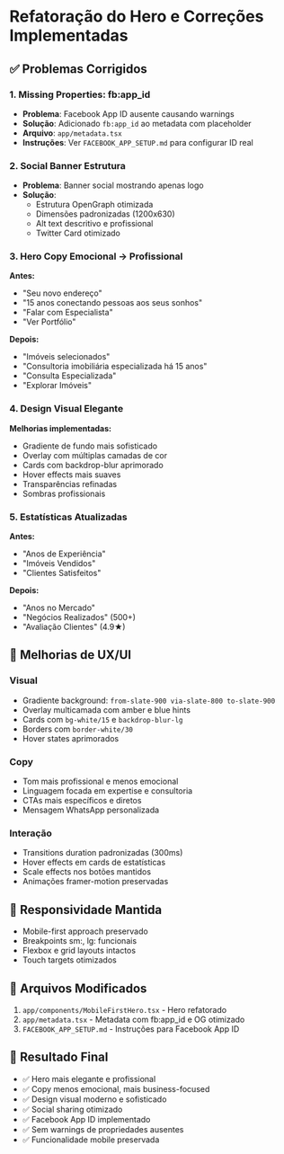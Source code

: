 # Refatoração do Hero e Correções Implementadas

## ✅ Problemas Corrigidos

### 1. Missing Properties: fb:app_id

- **Problema**: Facebook App ID ausente causando warnings
- **Solução**: Adicionado `fb:app_id` ao metadata com placeholder
- **Arquivo**: `app/metadata.tsx`
- **Instruções**: Ver `FACEBOOK_APP_SETUP.md` para configurar ID real

### 2. Social Banner Estrutura

- **Problema**: Banner social mostrando apenas logo
- **Solução**:
  - Estrutura OpenGraph otimizada
  - Dimensões padronizadas (1200x630)
  - Alt text descritivo e profissional
  - Twitter Card otimizado

### 3. Hero Copy Emocional → Profissional

**Antes:**

- "Seu novo endereço"
- "15 anos conectando pessoas aos seus sonhos"
- "Falar com Especialista"
- "Ver Portfólio"

**Depois:**

- "Imóveis selecionados"
- "Consultoria imobiliária especializada há 15 anos"
- "Consulta Especializada"
- "Explorar Imóveis"

### 4. Design Visual Elegante

**Melhorias implementadas:**

- Gradiente de fundo mais sofisticado
- Overlay com múltiplas camadas de cor
- Cards com backdrop-blur aprimorado
- Hover effects mais suaves
- Transparências refinadas
- Sombras profissionais

### 5. Estatísticas Atualizadas

**Antes:**

- "Anos de Experiência"
- "Imóveis Vendidos"
- "Clientes Satisfeitos"

**Depois:**

- "Anos no Mercado"
- "Negócios Realizados" (500+)
- "Avaliação Clientes" (4.9★)

## 🎨 Melhorias de UX/UI

### Visual

- Gradiente background: `from-slate-900 via-slate-800 to-slate-900`
- Overlay multicamada com amber e blue hints
- Cards com `bg-white/15` e `backdrop-blur-lg`
- Borders com `border-white/30`
- Hover states aprimorados

### Copy

- Tom mais profissional e menos emocional
- Linguagem focada em expertise e consultoria
- CTAs mais específicos e diretos
- Mensagem WhatsApp personalizada

### Interação

- Transitions duration padronizadas (300ms)
- Hover effects em cards de estatísticas
- Scale effects nos botões mantidos
- Animações framer-motion preservadas

## 📱 Responsividade Mantida

- Mobile-first approach preservado
- Breakpoints sm:, lg: funcionais
- Flexbox e grid layouts intactos
- Touch targets otimizados

## 🔧 Arquivos Modificados

1. `app/components/MobileFirstHero.tsx` - Hero refatorado
2. `app/metadata.tsx` - Metadata com fb:app_id e OG otimizado
3. `FACEBOOK_APP_SETUP.md` - Instruções para Facebook App ID

## 🎯 Resultado Final

- ✅ Hero mais elegante e profissional
- ✅ Copy menos emocional, mais business-focused
- ✅ Design visual moderno e sofisticado
- ✅ Social sharing otimizado
- ✅ Facebook App ID implementado
- ✅ Sem warnings de propriedades ausentes
- ✅ Funcionalidade mobile preservada

